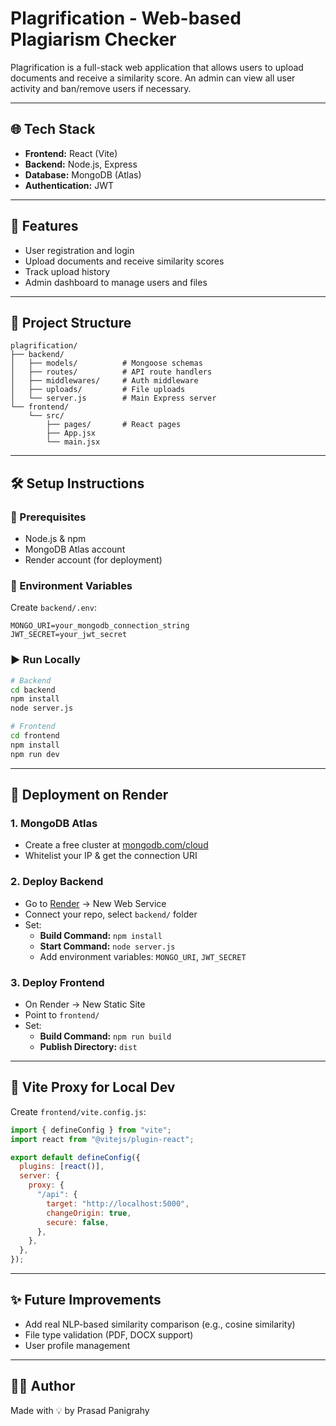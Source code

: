# Plagrification - Web-based Plagiarism Checker

Plagrification is a full-stack web application that allows users to upload documents and receive a similarity score. An admin can view all user activity and ban/remove users if necessary.

---

## 🌐 Tech Stack

- **Frontend:** React (Vite)
- **Backend:** Node.js, Express
- **Database:** MongoDB (Atlas)
- **Authentication:** JWT

---

## 🧾 Features

- User registration and login
- Upload documents and receive similarity scores
- Track upload history
- Admin dashboard to manage users and files

---

## 📁 Project Structure

```
plagrification/
├── backend/
│   ├── models/          # Mongoose schemas
│   ├── routes/          # API route handlers
│   ├── middlewares/     # Auth middleware
│   ├── uploads/         # File uploads
│   └── server.js        # Main Express server
└── frontend/
    └── src/
        ├── pages/       # React pages
        ├── App.jsx
        └── main.jsx
```

---

## 🛠️ Setup Instructions

### 🔧 Prerequisites

- Node.js & npm
- MongoDB Atlas account
- Render account (for deployment)

### 🔑 Environment Variables

Create `backend/.env`:

```env
MONGO_URI=your_mongodb_connection_string
JWT_SECRET=your_jwt_secret
```

### ▶️ Run Locally

```bash
# Backend
cd backend
npm install
node server.js

# Frontend
cd frontend
npm install
npm run dev
```

---

## 🚀 Deployment on Render

### 1. **MongoDB Atlas**

- Create a free cluster at [mongodb.com/cloud](https://www.mongodb.com/cloud)
- Whitelist your IP & get the connection URI

### 2. **Deploy Backend**

- Go to [Render](https://render.com) → New Web Service
- Connect your repo, select `backend/` folder
- Set:
  - **Build Command:** `npm install`
  - **Start Command:** `node server.js`
  - Add environment variables: `MONGO_URI`, `JWT_SECRET`

### 3. **Deploy Frontend**

- On Render → New Static Site
- Point to `frontend/`
- Set:
  - **Build Command:** `npm run build`
  - **Publish Directory:** `dist`

---

## 🔧 Vite Proxy for Local Dev

Create `frontend/vite.config.js`:

```js
import { defineConfig } from "vite";
import react from "@vitejs/plugin-react";

export default defineConfig({
  plugins: [react()],
  server: {
    proxy: {
      "/api": {
        target: "http://localhost:5000",
        changeOrigin: true,
        secure: false,
      },
    },
  },
});
```

---

## ✨ Future Improvements

- Add real NLP-based similarity comparison (e.g., cosine similarity)
- File type validation (PDF, DOCX support)
- User profile management

---

## 🧑‍💻 Author

Made with 💡 by Prasad Panigrahy
